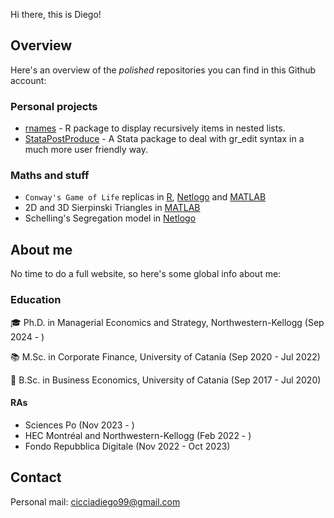 Hi there, this is Diego!

## Overview

Here's an overview of the _polished_ repositories you can find in this Github account:

### Personal projects

+ [rnames](https://github.com/DiegoCiccia/rnames) - R package to display recursively items in nested lists.
+ [StataPostProduce](https://github.com/DiegoCiccia/StataPostProduce) - A Stata package to deal with gr_edit syntax in a much more user friendly way.

### Maths and stuff

+ `Conway's Game of Life` replicas in [R](https://github.com/DiegoCiccia/R-Conway-Game/blob/main/Conway.R), [Netlogo](https://github.com/DiegoCiccia/Conways_Game_of_life) and [MATLAB]()
+ 2D and 3D Sierpinski Triangles in [MATLAB](https://github.com/DiegoCiccia/SierpinskiTriangle)
+ Schelling's Segregation model in [Netlogo](https://github.com/DiegoCiccia/Schelling_N_Groups)

## About me

No time to do a full website, so here's some global info about me:

### Education

:mortar_board: Ph.D. in Managerial Economics and Strategy, Northwestern-Kellogg (Sep 2024 - ) 

:books: M.Sc. in Corporate Finance, University of Catania (Sep 2020 - Jul 2022)

:book: B.Sc. in Business Economics, University of Catania (Sep 2017 - Jul 2020)

#### RAs

+ Sciences Po (Nov 2023 - )
+ HEC Montréal and Northwestern-Kellogg (Feb 2022 - )
+ Fondo Repubblica Digitale (Nov 2022 - Oct 2023)

## Contact

Personal mail: [cicciadiego99@gmail.com](mailto:cicciadiego99@gmail.com)